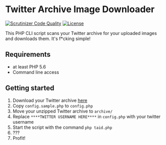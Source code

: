 # Twitter Archive Image Downloader
[![Scrutinizer Code Quality](https://scrutinizer-ci.com/g/Dennis14e/Twitter-Archive-Image-Downloader/badges/quality-score.png?b=master)](https://scrutinizer-ci.com/g/Dennis14e/Twitter-Archive-Image-Downloader/?branch=master)
[![License](https://img.shields.io/github/license/Dennis14e/Twitter-Archive-Image-Downloader.svg)](LICENSE)

This PHP CLI script scans your Twitter archive for your uploaded images and downloads them.
It's f*cking simple!

## Requirements
- at least PHP 5.6
- Command line access

## Getting started
1. Download your Twitter archive [here](https://twitter.com/settings/your_twitter_data)
2. Copy `config.sample.php` to `config.php`
3. Move your unzipped Twitter archive to `archive/`
4. Replace `****TWITTER USERNAME HERE****` in `config.php` with your twitter username
5. Start the script with the command `php taid.php`
6. ???
7. Profit!
